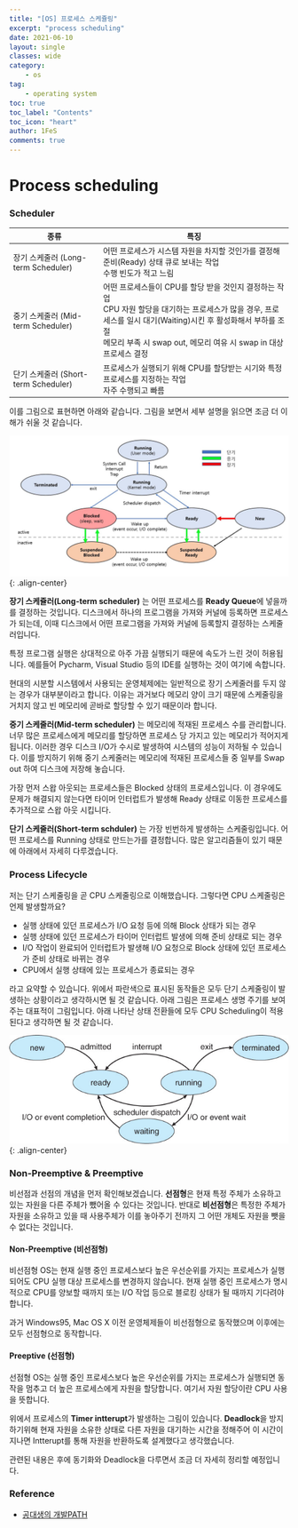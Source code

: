 ```yaml
---
title: "[OS] 프로세스 스케쥴링"
excerpt: "process scheduling"
date: 2021-06-10
layout: single
classes: wide
category:
    - os
tag:
    - operating system
toc: true
toc_label: "Contents"
toc_icon: "heart"
author: 1FeS
comments: true
---
```


# Process scheduling

### Scheduler

|종류|특징|
|---|---|
|장기 스케줄러 (Long-term Scheduler)|어떤 프로세스가 시스템 자원을 차지할 것인가를 결정해 준비(Ready) 상태 큐로 보내는 작업<br>수행 빈도가 적고 느림|
|중기 스케줄러 (Mid-term Scheduler)|어떤 프로세스들이 CPU를 할당 받을 것인지 결정하는 작업<br>CPU 자원 할당을 대기하는 프로세스가 많을 경우, 프로세스를 일시 대기(Waiting)시킨 후 활성화해서 부하를 조절<br>메모리 부족 시 swap out, 메모리 여유 시 swap in 대상 프로세스 결정|
|단기 스케줄러 (Short-term Scheduler)|프로세스가 실행되기 위해 CPU를 할당받는 시기와 특정 프로세스를 지정하는 작업<br>자주 수행되고 빠름|


이를 그림으로 표현하면 아래와 같습니다. 그림을 보면서 세부 설명을 읽으면 조금 더 이해가 쉬울 것 같습니다.

![process state diagram](/_img/2021-06-10/process_state.jpg){: .align-center}

**장기 스케쥴러(Long-term scheduler)** 는 어떤 프로세스를 **Ready Queue**에 넣을까를 결정하는 것입니다. 디스크에서 하나의 프로그램을 가져와 커널에 등록하면 프로세스가 되는데, 이때 디스크에서 어떤 프로그램을 가져와 커널에 등록할지 결정하는 스케줄러입니다.

특정 프로그램 실행은 상대적으로 아주 가끔 실행되기 때문에 속도가 느린 것이 허용됩니다. 예를들어 Pycharm, Visual Studio 등의 IDE를 실행하는 것이 여기에 속합니다.

현대의 시분할 시스템에서 사용되는 운영체제에는 일반적으로 장기 스케줄러를 두지 않는 경우가 대부분이라고 합니다. 이유는 과거보다 메모리 양이 크기 때문에 스케줄링을 거치지 않고 빈 메모리에 곧바로 할당할 수 있기 때문이라 합니다.

**중기 스케줄러(Mid-term scheduler)** 는 메모리에 적재된 프로세스 수를 관리합니다. 너무 많은 프로세스에게 메모리를 할당하면 프로세스 당 가지고 있는 메모리가 적어지게 됩니다. 이러한 경우 디스크 I/O가 수시로 발생하여 시스템의 성능이 저하될 수 있습니다. 이를 방지하기 위해 중기 스케줄러는 메모리에 적재된 프로세스들 중 일부를 Swap out 하여 디스크에 저장해 놓습니다.

가장 먼저 스왑 아웃되는 프로세스들은 Blocked 상태의 프로세스입니다. 이 경우에도 문제가 해결되지 않는다면 타이머 인터럽트가 발생해 Ready 상태로 이동한 프로세스를 추가적으로 스왑 아웃 시킵니다.

**단기 스케줄러(Short-term schduler)** 는 가장 빈번하게 발생하는 스케줄링입니다. 어떤 프로세스를 Running 상태로 만드는가를 결정합니다. 많은 알고리즘들이 있기 때문에 아래에서 자세히 다루겠습니다.

### Process Lifecycle

저는 단기 스케줄링을 곧 CPU 스케줄링으로 이해했습니다. 그렇다면 CPU 스케줄링은 언제 발생할까요? 

- 실행 상태에 있던 프로세스가 I/O 요청 등에 의해 Block 상태가 되는 경우
- 실행 상태에 있던 프로세스가 타이머 인터럽트 발생에 의해 준비 상태로 되는 경우
- I/O 작업이 완료되어 인터럽트가 발생해 I/O 요청으로 Block 상태에 있던 프로세스가 준비 상태로 바뀌는 경우
- CPU에서 실행 상태에 있는 프로세스가 종료되는 경우

라고 요약할 수 있습니다. 위에서 파란색으로 표시된 동작들은 모두 단기 스케줄링이 발생하는 상황이라고 생각하시면 될 것 같습니다. 아래 그림은 프로세스 생명 주기를 보여주는 대표적이 그림입니다. 아래 나타난 상태 전환들에 모두 CPU Scheduling이 적용된다고 생각하면 될 것 같습니다.

![process lifecycle](/_img/2021-06-10/process_lifecycle.jpg){: .align-center}

### Non-Preemptive & Preemptive

비선점과 선점의 개념을 먼저 확인해보겠습니다. **선점형**은 현재 특정 주체가 소유하고 있는 자원을 다른 주체가 뺐어올 수 있다는 것입니다. 반대로 **비선점형**은 특정한 주체가 자원을 소유하고 있을 때 사용주체가 이를 놓아주기 전까지 그 어떤 개체도 자원을 뺏을 수 없다는 것입니다.

#### Non-Preemptive (비선점형)

비선점형 OS는 현재 실행 중인 프로세스보다 높은 우선순위를 가지는 프로세스가 실행되어도 CPU 실행 대상 프로세스를 변경하지 않습니다. 현재 실행 중인 프로세스가 명시적으로 CPU를 양보할 때까지 또는 I/O 작업 등으로 블로킹 상태가 될 때까지 기다려야 합니다.

과거 Windows95, Mac OS X 이전 운영체제들이 비선점형으로 동작했으며 이후에는 모두 선점형으로 동작합니다.

#### Preeptive (선점형)

선점형 OS는 실행 중인 프로세스보다 높은 우선순위를 가지는 프로세스가 실행되면 동작을 멈추고 더 높은 프로세스에게 자원을 할당합니다. 여기서 자원 할당이란 CPU 사용을 뜻합니다.

위에서 프로세스의 **Timer intterupt**가 발생하는 그림이 있습니다. **Deadlock**을 방지하기위해 현재 자원을 소유한 상태로 다른 자원을 대기하는 시간을 정해주어 이 시간이 지나면 Intterupt를 통해 자원을 반환하도록 설계했다고 생각했습니다.

관련된 내용은 후에 동기화와 Deadlock을 다루면서 조금 더 자세히 정리할 예정입니다.

### Reference
- [공대생의 개발PATH](https://kosaf04pyh.tistory.com/191)
